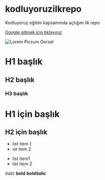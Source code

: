 # kodluyoruzilkrepo
Kodluyoruz eğitim kapsamında açtığım ilk repo

[Google gitmek için tıklayınız](https://google.com)

![Lorem Picsum Gorsel](https://picsum.photos/200/300)
# H1 başlık
## H2 başlık
### H3 başlık
H1 için başlık
=
H2 için başlık
-   
- list item 1
- ist item 2
* list item1
* list item 2

*italic* **bold** ***bolditalic***
